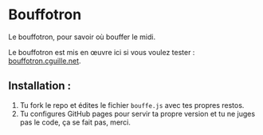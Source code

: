 # Bouffotron

Le bouffotron, pour savoir où bouffer le midi.

Le bouffotron est mis en œuvre ici si vous voulez tester :
[bouffotron.cguille.net](http://bouffotron.cguille.net).

Installation :
---
1. Tu fork le repo et édites le fichier `bouffe.js` avec tes propres restos.
2. Tu configures GitHub pages pour servir ta propre version et tu ne juges pas le code, ça se fait pas, merci.
